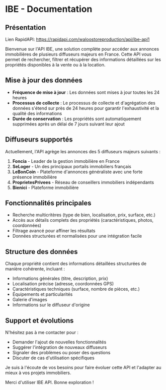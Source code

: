 # IBE - Documentation

## Présentation

Lien RapidAPI: https://rapidapi.com/waloostoreproduction/api/ibe-api1

Bienvenue sur l'API IBE, une solution complète pour accéder aux annonces immobilières de plusieurs diffuseurs majeurs en France. Cette API vous permet de rechercher, filtrer et récupérer des informations détaillées sur les propriétés disponibles à la vente ou à la location.

## Mise à jour des données

- **Fréquence de mise à jour** : Les données sont mises à jour toutes les 24 heures
- **Processus de collecte** : Le processus de collecte et d'agrégation des données s'étend sur près de 24 heures pour garantir l'exhaustivité et la qualité des informations
- **Durée de conservation** : Les propriétés sont automatiquement supprimées après un délai de 7 jours suivant leur ajout

## Diffuseurs supportés

Actuellement, l'API agrège les annonces des 5 diffuseurs majeurs suivants :

1. **Foncia** - Leader de la gestion immobilière en France
2. **SeLoger** - Un des principaux portails immobiliers français
3. **LeBonCoin** - Plateforme d'annonces généraliste avec une forte présence immobilière
4. **ProprietesPrivees** - Réseau de conseillers immobiliers indépendants
5. **Bienici** - Plateforme immobilière

## Fonctionnalités principales

- Recherche multicritères (type de bien, localisation, prix, surface, etc.)
- Accès aux détails complets des propriétés (caractéristiques, photos, coordonnées)
- Filtrage avancé pour affiner les résultats
- Données structurées et normalisées pour une intégration facile

## Structure des données

Chaque propriété contient des informations détaillées structurées de manière cohérente, incluant :

- Informations générales (titre, description, prix)
- Localisation précise (adresse, coordonnées GPS)
- Caractéristiques techniques (surface, nombre de pièces, etc.)
- Équipements et particularités
- Galerie d'images
- Informations sur le diffuseur d'origine

## Support et évolutions

N'hésitez pas à me contacter pour :

- Demander l'ajout de nouvelles fonctionnalités
- Suggérer l'intégration de nouveaux diffuseurs
- Signaler des problèmes ou poser des questions
- Discuter de cas d'utilisation spécifiques

Je suis à l'écoute de vos besoins pour faire évoluer cette API et l'adapter au mieux à vos projets immobiliers.

Merci d'utiliser IBE API. Bonne exploration !
